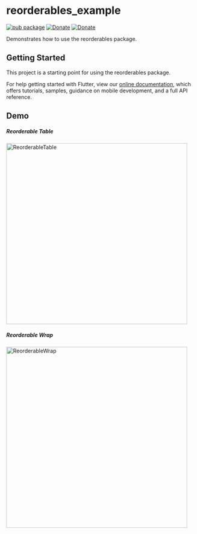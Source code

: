 # reorderables_example

[![pub package](https://img.shields.io/pub/v/reorderables.svg)](https://pub.dartlang.org/packages/reorderables)
[![Donate](https://img.shields.io/badge/Donate-Buy%20Me%20A%20Coffee-yellow.svg)](https://www.buymeacoffee.com/q5gkeA4t2)
[![Donate](https://img.shields.io/badge/Donate-PayPal-green.svg)](https://www.paypal.com/cgi-bin/webscr?cmd=_s-xclick&hosted_button_id=2L56VGH228QJE)

Demonstrates how to use the reorderables package.

## Getting Started

This project is a starting point for using the reorderables package.

For help getting started with Flutter, view our 
[online documentation](https://flutter.io/docs), which offers tutorials, 
samples, guidance on mobile development, and a full API reference.

## Demo

##### Reorderable Table

<img src="https://github.com/hanshengchiu/reorderables/blob/master/example/gifs/reorderable_table.gif?raw=true" width="480" title="ReorderableTable">

##### Reorderable Wrap

<img src="https://github.com/hanshengchiu/reorderables/blob/master/example/gifs/reorderable_wrap.gif?raw=true" width="480" title="ReorderableWrap">

